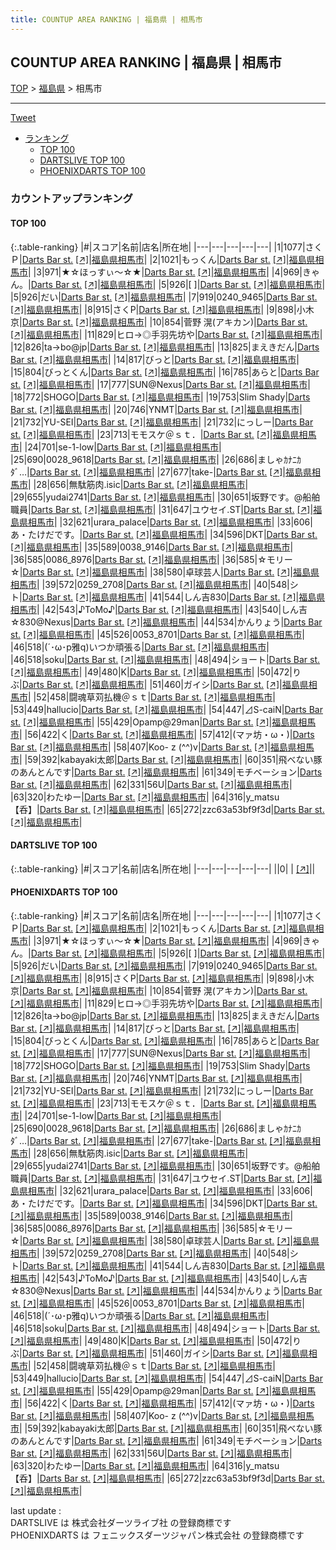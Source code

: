 ```yaml
---
title: COUNTUP AREA RANKING | 福島県 | 相馬市
---
```

## COUNTUP AREA RANKING | 福島県 | 相馬市

[TOP](/darts/rank/) > [福島県](/darts/rank/福島県/) > 相馬市

___

<a href="https://twitter.com/share?ref_src=twsrc%5Etfw" data-text="COUNTUP AREA RANKING | 福島県相馬市" class="twitter-share-button" data-hashtags="DARTSLIVE,PHOENIXDARTS,darts,ダーツ" data-show-count="false">Tweet</a>

* [ランキング](#カウントアップランキング)
    * [TOP 100](#top-100)
    * [DARTSLIVE TOP 100](#dartslive-top-100)
    * [PHOENIXDARTS TOP 100](#phoenixdarts-top-100)

### カウントアップランキング

#### TOP 100



{:.table-ranking}
|#|スコア|名前|店名|所在地|
|---|---|---|---|---|
|1|1077|<span class="rank-name-pd">さくＰ</span>|<a href="/darts/rank/shops/10170.html">Darts Bar st.</a> <a href="https://vs.phoenixdarts.com/jp/shop/shopDetailInfo/s_10170?s_seq=10170">[↗]</a>|<a href="/darts/rank/福島県/相馬市">福島県相馬市</a>|
|2|1021|<span class="rank-name-pd">もっくん</span>|<a href="/darts/rank/shops/10170.html">Darts Bar st.</a> <a href="https://vs.phoenixdarts.com/jp/shop/shopDetailInfo/s_10170?s_seq=10170">[↗]</a>|<a href="/darts/rank/福島県/相馬市">福島県相馬市</a>|
|3|971|<span class="rank-name-pd">★☆ほっすぃ〜☆★</span>|<a href="/darts/rank/shops/10170.html">Darts Bar st.</a> <a href="https://vs.phoenixdarts.com/jp/shop/shopDetailInfo/s_10170?s_seq=10170">[↗]</a>|<a href="/darts/rank/福島県/相馬市">福島県相馬市</a>|
|4|969|<span class="rank-name-pd">きゃん。</span>|<a href="/darts/rank/shops/10170.html">Darts Bar st.</a> <a href="https://vs.phoenixdarts.com/jp/shop/shopDetailInfo/s_10170?s_seq=10170">[↗]</a>|<a href="/darts/rank/福島県/相馬市">福島県相馬市</a>|
|5|926|<span class="rank-name-pd">[   ]</span>|<a href="/darts/rank/shops/10170.html">Darts Bar st.</a> <a href="https://vs.phoenixdarts.com/jp/shop/shopDetailInfo/s_10170?s_seq=10170">[↗]</a>|<a href="/darts/rank/福島県/相馬市">福島県相馬市</a>|
|5|926|<span class="rank-name-pd">だい</span>|<a href="/darts/rank/shops/10170.html">Darts Bar st.</a> <a href="https://vs.phoenixdarts.com/jp/shop/shopDetailInfo/s_10170?s_seq=10170">[↗]</a>|<a href="/darts/rank/福島県/相馬市">福島県相馬市</a>|
|7|919|<span class="rank-name-pd">0240_9465</span>|<a href="/darts/rank/shops/10170.html">Darts Bar st.</a> <a href="https://vs.phoenixdarts.com/jp/shop/shopDetailInfo/s_10170?s_seq=10170">[↗]</a>|<a href="/darts/rank/福島県/相馬市">福島県相馬市</a>|
|8|915|<span class="rank-name-pd">さくP</span>|<a href="/darts/rank/shops/10170.html">Darts Bar st.</a> <a href="https://vs.phoenixdarts.com/jp/shop/shopDetailInfo/s_10170?s_seq=10170">[↗]</a>|<a href="/darts/rank/福島県/相馬市">福島県相馬市</a>|
|9|898|<span class="rank-name-pd">小木京</span>|<a href="/darts/rank/shops/10170.html">Darts Bar st.</a> <a href="https://vs.phoenixdarts.com/jp/shop/shopDetailInfo/s_10170?s_seq=10170">[↗]</a>|<a href="/darts/rank/福島県/相馬市">福島県相馬市</a>|
|10|854|<span class="rank-name-pd">菅野 滉(アキカン)</span>|<a href="/darts/rank/shops/10170.html">Darts Bar st.</a> <a href="https://vs.phoenixdarts.com/jp/shop/shopDetailInfo/s_10170?s_seq=10170">[↗]</a>|<a href="/darts/rank/福島県/相馬市">福島県相馬市</a>|
|11|829|<span class="rank-name-pd">ヒロ→◎手羽先坊や</span>|<a href="/darts/rank/shops/10170.html">Darts Bar st.</a> <a href="https://vs.phoenixdarts.com/jp/shop/shopDetailInfo/s_10170?s_seq=10170">[↗]</a>|<a href="/darts/rank/福島県/相馬市">福島県相馬市</a>|
|12|826|<span class="rank-name-pd">ta→bo@jp</span>|<a href="/darts/rank/shops/10170.html">Darts Bar st.</a> <a href="https://vs.phoenixdarts.com/jp/shop/shopDetailInfo/s_10170?s_seq=10170">[↗]</a>|<a href="/darts/rank/福島県/相馬市">福島県相馬市</a>|
|13|825|<span class="rank-name-pd">まえきだん</span>|<a href="/darts/rank/shops/10170.html">Darts Bar st.</a> <a href="https://vs.phoenixdarts.com/jp/shop/shopDetailInfo/s_10170?s_seq=10170">[↗]</a>|<a href="/darts/rank/福島県/相馬市">福島県相馬市</a>|
|14|817|<span class="rank-name-pd">びっと</span>|<a href="/darts/rank/shops/10170.html">Darts Bar st.</a> <a href="https://vs.phoenixdarts.com/jp/shop/shopDetailInfo/s_10170?s_seq=10170">[↗]</a>|<a href="/darts/rank/福島県/相馬市">福島県相馬市</a>|
|15|804|<span class="rank-name-pd">びっとくん</span>|<a href="/darts/rank/shops/10170.html">Darts Bar st.</a> <a href="https://vs.phoenixdarts.com/jp/shop/shopDetailInfo/s_10170?s_seq=10170">[↗]</a>|<a href="/darts/rank/福島県/相馬市">福島県相馬市</a>|
|16|785|<span class="rank-name-pd">あらと</span>|<a href="/darts/rank/shops/10170.html">Darts Bar st.</a> <a href="https://vs.phoenixdarts.com/jp/shop/shopDetailInfo/s_10170?s_seq=10170">[↗]</a>|<a href="/darts/rank/福島県/相馬市">福島県相馬市</a>|
|17|777|<span class="rank-name-pd">SUN@Nexus</span>|<a href="/darts/rank/shops/10170.html">Darts Bar st.</a> <a href="https://vs.phoenixdarts.com/jp/shop/shopDetailInfo/s_10170?s_seq=10170">[↗]</a>|<a href="/darts/rank/福島県/相馬市">福島県相馬市</a>|
|18|772|<span class="rank-name-pd">SHOGO</span>|<a href="/darts/rank/shops/10170.html">Darts Bar st.</a> <a href="https://vs.phoenixdarts.com/jp/shop/shopDetailInfo/s_10170?s_seq=10170">[↗]</a>|<a href="/darts/rank/福島県/相馬市">福島県相馬市</a>|
|19|753|<span class="rank-name-pd">Slim Shady</span>|<a href="/darts/rank/shops/10170.html">Darts Bar st.</a> <a href="https://vs.phoenixdarts.com/jp/shop/shopDetailInfo/s_10170?s_seq=10170">[↗]</a>|<a href="/darts/rank/福島県/相馬市">福島県相馬市</a>|
|20|746|<span class="rank-name-pd">YNMT</span>|<a href="/darts/rank/shops/10170.html">Darts Bar st.</a> <a href="https://vs.phoenixdarts.com/jp/shop/shopDetailInfo/s_10170?s_seq=10170">[↗]</a>|<a href="/darts/rank/福島県/相馬市">福島県相馬市</a>|
|21|732|<span class="rank-name-pd">YU-SEI</span>|<a href="/darts/rank/shops/10170.html">Darts Bar st.</a> <a href="https://vs.phoenixdarts.com/jp/shop/shopDetailInfo/s_10170?s_seq=10170">[↗]</a>|<a href="/darts/rank/福島県/相馬市">福島県相馬市</a>|
|21|732|<span class="rank-name-pd">にっしー</span>|<a href="/darts/rank/shops/10170.html">Darts Bar st.</a> <a href="https://vs.phoenixdarts.com/jp/shop/shopDetailInfo/s_10170?s_seq=10170">[↗]</a>|<a href="/darts/rank/福島県/相馬市">福島県相馬市</a>|
|23|713|<span class="rank-name-pd">モモスケ＠ｓｔ．</span>|<a href="/darts/rank/shops/10170.html">Darts Bar st.</a> <a href="https://vs.phoenixdarts.com/jp/shop/shopDetailInfo/s_10170?s_seq=10170">[↗]</a>|<a href="/darts/rank/福島県/相馬市">福島県相馬市</a>|
|24|701|<span class="rank-name-pd">se-1-low</span>|<a href="/darts/rank/shops/10170.html">Darts Bar st.</a> <a href="https://vs.phoenixdarts.com/jp/shop/shopDetailInfo/s_10170?s_seq=10170">[↗]</a>|<a href="/darts/rank/福島県/相馬市">福島県相馬市</a>|
|25|690|<span class="rank-name-pd">0028_9618</span>|<a href="/darts/rank/shops/10170.html">Darts Bar st.</a> <a href="https://vs.phoenixdarts.com/jp/shop/shopDetailInfo/s_10170?s_seq=10170">[↗]</a>|<a href="/darts/rank/福島県/相馬市">福島県相馬市</a>|
|26|686|<span class="rank-name-pd">ましゃｶﾅﾆｶﾀﾞ…</span>|<a href="/darts/rank/shops/10170.html">Darts Bar st.</a> <a href="https://vs.phoenixdarts.com/jp/shop/shopDetailInfo/s_10170?s_seq=10170">[↗]</a>|<a href="/darts/rank/福島県/相馬市">福島県相馬市</a>|
|27|677|<span class="rank-name-pd">take-</span>|<a href="/darts/rank/shops/10170.html">Darts Bar st.</a> <a href="https://vs.phoenixdarts.com/jp/shop/shopDetailInfo/s_10170?s_seq=10170">[↗]</a>|<a href="/darts/rank/福島県/相馬市">福島県相馬市</a>|
|28|656|<span class="rank-name-pd">無駄筋肉.isic</span>|<a href="/darts/rank/shops/10170.html">Darts Bar st.</a> <a href="https://vs.phoenixdarts.com/jp/shop/shopDetailInfo/s_10170?s_seq=10170">[↗]</a>|<a href="/darts/rank/福島県/相馬市">福島県相馬市</a>|
|29|655|<span class="rank-name-pd">yudai2741</span>|<a href="/darts/rank/shops/10170.html">Darts Bar st.</a> <a href="https://vs.phoenixdarts.com/jp/shop/shopDetailInfo/s_10170?s_seq=10170">[↗]</a>|<a href="/darts/rank/福島県/相馬市">福島県相馬市</a>|
|30|651|<span class="rank-name-pd">坂野です。@船舶職員</span>|<a href="/darts/rank/shops/10170.html">Darts Bar st.</a> <a href="https://vs.phoenixdarts.com/jp/shop/shopDetailInfo/s_10170?s_seq=10170">[↗]</a>|<a href="/darts/rank/福島県/相馬市">福島県相馬市</a>|
|31|647|<span class="rank-name-pd">ユウセイ.ST</span>|<a href="/darts/rank/shops/10170.html">Darts Bar st.</a> <a href="https://vs.phoenixdarts.com/jp/shop/shopDetailInfo/s_10170?s_seq=10170">[↗]</a>|<a href="/darts/rank/福島県/相馬市">福島県相馬市</a>|
|32|621|<span class="rank-name-pd">urara_palace</span>|<a href="/darts/rank/shops/10170.html">Darts Bar st.</a> <a href="https://vs.phoenixdarts.com/jp/shop/shopDetailInfo/s_10170?s_seq=10170">[↗]</a>|<a href="/darts/rank/福島県/相馬市">福島県相馬市</a>|
|33|606|<span class="rank-name-pd">あ・たけだです。</span>|<a href="/darts/rank/shops/10170.html">Darts Bar st.</a> <a href="https://vs.phoenixdarts.com/jp/shop/shopDetailInfo/s_10170?s_seq=10170">[↗]</a>|<a href="/darts/rank/福島県/相馬市">福島県相馬市</a>|
|34|596|<span class="rank-name-pd">DKT</span>|<a href="/darts/rank/shops/10170.html">Darts Bar st.</a> <a href="https://vs.phoenixdarts.com/jp/shop/shopDetailInfo/s_10170?s_seq=10170">[↗]</a>|<a href="/darts/rank/福島県/相馬市">福島県相馬市</a>|
|35|589|<span class="rank-name-pd">0038_9146</span>|<a href="/darts/rank/shops/10170.html">Darts Bar st.</a> <a href="https://vs.phoenixdarts.com/jp/shop/shopDetailInfo/s_10170?s_seq=10170">[↗]</a>|<a href="/darts/rank/福島県/相馬市">福島県相馬市</a>|
|36|585|<span class="rank-name-pd">0086_8976</span>|<a href="/darts/rank/shops/10170.html">Darts Bar st.</a> <a href="https://vs.phoenixdarts.com/jp/shop/shopDetailInfo/s_10170?s_seq=10170">[↗]</a>|<a href="/darts/rank/福島県/相馬市">福島県相馬市</a>|
|36|585|<span class="rank-name-pd">☆モリー☆</span>|<a href="/darts/rank/shops/10170.html">Darts Bar st.</a> <a href="https://vs.phoenixdarts.com/jp/shop/shopDetailInfo/s_10170?s_seq=10170">[↗]</a>|<a href="/darts/rank/福島県/相馬市">福島県相馬市</a>|
|38|580|<span class="rank-name-pd">卓球芸人</span>|<a href="/darts/rank/shops/10170.html">Darts Bar st.</a> <a href="https://vs.phoenixdarts.com/jp/shop/shopDetailInfo/s_10170?s_seq=10170">[↗]</a>|<a href="/darts/rank/福島県/相馬市">福島県相馬市</a>|
|39|572|<span class="rank-name-pd">0259_2708</span>|<a href="/darts/rank/shops/10170.html">Darts Bar st.</a> <a href="https://vs.phoenixdarts.com/jp/shop/shopDetailInfo/s_10170?s_seq=10170">[↗]</a>|<a href="/darts/rank/福島県/相馬市">福島県相馬市</a>|
|40|548|<span class="rank-name-pd">シト</span>|<a href="/darts/rank/shops/10170.html">Darts Bar st.</a> <a href="https://vs.phoenixdarts.com/jp/shop/shopDetailInfo/s_10170?s_seq=10170">[↗]</a>|<a href="/darts/rank/福島県/相馬市">福島県相馬市</a>|
|41|544|<span class="rank-name-pd">しん吉830</span>|<a href="/darts/rank/shops/10170.html">Darts Bar st.</a> <a href="https://vs.phoenixdarts.com/jp/shop/shopDetailInfo/s_10170?s_seq=10170">[↗]</a>|<a href="/darts/rank/福島県/相馬市">福島県相馬市</a>|
|42|543|<span class="rank-name-pd">♪ToMo♪</span>|<a href="/darts/rank/shops/10170.html">Darts Bar st.</a> <a href="https://vs.phoenixdarts.com/jp/shop/shopDetailInfo/s_10170?s_seq=10170">[↗]</a>|<a href="/darts/rank/福島県/相馬市">福島県相馬市</a>|
|43|540|<span class="rank-name-pd">しん吉☆830@Nexus</span>|<a href="/darts/rank/shops/10170.html">Darts Bar st.</a> <a href="https://vs.phoenixdarts.com/jp/shop/shopDetailInfo/s_10170?s_seq=10170">[↗]</a>|<a href="/darts/rank/福島県/相馬市">福島県相馬市</a>|
|44|534|<span class="rank-name-pd">かんりょう</span>|<a href="/darts/rank/shops/10170.html">Darts Bar st.</a> <a href="https://vs.phoenixdarts.com/jp/shop/shopDetailInfo/s_10170?s_seq=10170">[↗]</a>|<a href="/darts/rank/福島県/相馬市">福島県相馬市</a>|
|45|526|<span class="rank-name-pd">0053_8701</span>|<a href="/darts/rank/shops/10170.html">Darts Bar st.</a> <a href="https://vs.phoenixdarts.com/jp/shop/shopDetailInfo/s_10170?s_seq=10170">[↗]</a>|<a href="/darts/rank/福島県/相馬市">福島県相馬市</a>|
|46|518|<span class="rank-name-pd">(´･ω･p雅q)いつか頑張る</span>|<a href="/darts/rank/shops/10170.html">Darts Bar st.</a> <a href="https://vs.phoenixdarts.com/jp/shop/shopDetailInfo/s_10170?s_seq=10170">[↗]</a>|<a href="/darts/rank/福島県/相馬市">福島県相馬市</a>|
|46|518|<span class="rank-name-pd">soku</span>|<a href="/darts/rank/shops/10170.html">Darts Bar st.</a> <a href="https://vs.phoenixdarts.com/jp/shop/shopDetailInfo/s_10170?s_seq=10170">[↗]</a>|<a href="/darts/rank/福島県/相馬市">福島県相馬市</a>|
|48|494|<span class="rank-name-pd">ショート</span>|<a href="/darts/rank/shops/10170.html">Darts Bar st.</a> <a href="https://vs.phoenixdarts.com/jp/shop/shopDetailInfo/s_10170?s_seq=10170">[↗]</a>|<a href="/darts/rank/福島県/相馬市">福島県相馬市</a>|
|49|480|<span class="rank-name-pd">K</span>|<a href="/darts/rank/shops/10170.html">Darts Bar st.</a> <a href="https://vs.phoenixdarts.com/jp/shop/shopDetailInfo/s_10170?s_seq=10170">[↗]</a>|<a href="/darts/rank/福島県/相馬市">福島県相馬市</a>|
|50|472|<span class="rank-name-pd">りぶ</span>|<a href="/darts/rank/shops/10170.html">Darts Bar st.</a> <a href="https://vs.phoenixdarts.com/jp/shop/shopDetailInfo/s_10170?s_seq=10170">[↗]</a>|<a href="/darts/rank/福島県/相馬市">福島県相馬市</a>|
|51|460|<span class="rank-name-pd">ガイシ</span>|<a href="/darts/rank/shops/10170.html">Darts Bar st.</a> <a href="https://vs.phoenixdarts.com/jp/shop/shopDetailInfo/s_10170?s_seq=10170">[↗]</a>|<a href="/darts/rank/福島県/相馬市">福島県相馬市</a>|
|52|458|<span class="rank-name-pd">闘魂草苅払機＠ｓｔ</span>|<a href="/darts/rank/shops/10170.html">Darts Bar st.</a> <a href="https://vs.phoenixdarts.com/jp/shop/shopDetailInfo/s_10170?s_seq=10170">[↗]</a>|<a href="/darts/rank/福島県/相馬市">福島県相馬市</a>|
|53|449|<span class="rank-name-pd">hallucio</span>|<a href="/darts/rank/shops/10170.html">Darts Bar st.</a> <a href="https://vs.phoenixdarts.com/jp/shop/shopDetailInfo/s_10170?s_seq=10170">[↗]</a>|<a href="/darts/rank/福島県/相馬市">福島県相馬市</a>|
|54|447|<span class="rank-name-pd">⊿S-caiN</span>|<a href="/darts/rank/shops/10170.html">Darts Bar st.</a> <a href="https://vs.phoenixdarts.com/jp/shop/shopDetailInfo/s_10170?s_seq=10170">[↗]</a>|<a href="/darts/rank/福島県/相馬市">福島県相馬市</a>|
|55|429|<span class="rank-name-pd">Opamp@29man</span>|<a href="/darts/rank/shops/10170.html">Darts Bar st.</a> <a href="https://vs.phoenixdarts.com/jp/shop/shopDetailInfo/s_10170?s_seq=10170">[↗]</a>|<a href="/darts/rank/福島県/相馬市">福島県相馬市</a>|
|56|422|<span class="rank-name-pd">く</span>|<a href="/darts/rank/shops/10170.html">Darts Bar st.</a> <a href="https://vs.phoenixdarts.com/jp/shop/shopDetailInfo/s_10170?s_seq=10170">[↗]</a>|<a href="/darts/rank/福島県/相馬市">福島県相馬市</a>|
|57|412|<span class="rank-name-pd">(マァ坊・ω・)</span>|<a href="/darts/rank/shops/10170.html">Darts Bar st.</a> <a href="https://vs.phoenixdarts.com/jp/shop/shopDetailInfo/s_10170?s_seq=10170">[↗]</a>|<a href="/darts/rank/福島県/相馬市">福島県相馬市</a>|
|58|407|<span class="rank-name-pd">Koo- z (^^)v</span>|<a href="/darts/rank/shops/10170.html">Darts Bar st.</a> <a href="https://vs.phoenixdarts.com/jp/shop/shopDetailInfo/s_10170?s_seq=10170">[↗]</a>|<a href="/darts/rank/福島県/相馬市">福島県相馬市</a>|
|59|392|<span class="rank-name-pd">kabayaki太郎</span>|<a href="/darts/rank/shops/10170.html">Darts Bar st.</a> <a href="https://vs.phoenixdarts.com/jp/shop/shopDetailInfo/s_10170?s_seq=10170">[↗]</a>|<a href="/darts/rank/福島県/相馬市">福島県相馬市</a>|
|60|351|<span class="rank-name-pd">飛べない豚のあんとんです</span>|<a href="/darts/rank/shops/10170.html">Darts Bar st.</a> <a href="https://vs.phoenixdarts.com/jp/shop/shopDetailInfo/s_10170?s_seq=10170">[↗]</a>|<a href="/darts/rank/福島県/相馬市">福島県相馬市</a>|
|61|349|<span class="rank-name-pd">モチベーション</span>|<a href="/darts/rank/shops/10170.html">Darts Bar st.</a> <a href="https://vs.phoenixdarts.com/jp/shop/shopDetailInfo/s_10170?s_seq=10170">[↗]</a>|<a href="/darts/rank/福島県/相馬市">福島県相馬市</a>|
|62|331|<span class="rank-name-pd">56U</span>|<a href="/darts/rank/shops/10170.html">Darts Bar st.</a> <a href="https://vs.phoenixdarts.com/jp/shop/shopDetailInfo/s_10170?s_seq=10170">[↗]</a>|<a href="/darts/rank/福島県/相馬市">福島県相馬市</a>|
|63|320|<span class="rank-name-pd">わたゆー</span>|<a href="/darts/rank/shops/10170.html">Darts Bar st.</a> <a href="https://vs.phoenixdarts.com/jp/shop/shopDetailInfo/s_10170?s_seq=10170">[↗]</a>|<a href="/darts/rank/福島県/相馬市">福島県相馬市</a>|
|64|316|<span class="rank-name-pd">y_matsu【呑】</span>|<a href="/darts/rank/shops/10170.html">Darts Bar st.</a> <a href="https://vs.phoenixdarts.com/jp/shop/shopDetailInfo/s_10170?s_seq=10170">[↗]</a>|<a href="/darts/rank/福島県/相馬市">福島県相馬市</a>|
|65|272|<span class="rank-name-pd">zzc63a53bf9f3d</span>|<a href="/darts/rank/shops/10170.html">Darts Bar st.</a> <a href="https://vs.phoenixdarts.com/jp/shop/shopDetailInfo/s_10170?s_seq=10170">[↗]</a>|<a href="/darts/rank/福島県/相馬市">福島県相馬市</a>|


#### DARTSLIVE TOP 100



{:.table-ranking}
|#|スコア|名前|店名|所在地|
|---|---|---|---|---|
||0|<span class="rank-name-dl"> </span>|<a href="/darts/rank/shops/.html"></a> <a href="">[↗]</a>|<a href="/darts/rank//"></a>|


#### PHOENIXDARTS TOP 100



{:.table-ranking}
|#|スコア|名前|店名|所在地|
|---|---|---|---|---|
|1|1077|<span class="rank-name-pd">さくＰ</span>|<a href="/darts/rank/shops/10170.html">Darts Bar st.</a> <a href="https://vs.phoenixdarts.com/jp/shop/shopDetailInfo/s_10170?s_seq=10170">[↗]</a>|<a href="/darts/rank/福島県/相馬市">福島県相馬市</a>|
|2|1021|<span class="rank-name-pd">もっくん</span>|<a href="/darts/rank/shops/10170.html">Darts Bar st.</a> <a href="https://vs.phoenixdarts.com/jp/shop/shopDetailInfo/s_10170?s_seq=10170">[↗]</a>|<a href="/darts/rank/福島県/相馬市">福島県相馬市</a>|
|3|971|<span class="rank-name-pd">★☆ほっすぃ〜☆★</span>|<a href="/darts/rank/shops/10170.html">Darts Bar st.</a> <a href="https://vs.phoenixdarts.com/jp/shop/shopDetailInfo/s_10170?s_seq=10170">[↗]</a>|<a href="/darts/rank/福島県/相馬市">福島県相馬市</a>|
|4|969|<span class="rank-name-pd">きゃん。</span>|<a href="/darts/rank/shops/10170.html">Darts Bar st.</a> <a href="https://vs.phoenixdarts.com/jp/shop/shopDetailInfo/s_10170?s_seq=10170">[↗]</a>|<a href="/darts/rank/福島県/相馬市">福島県相馬市</a>|
|5|926|<span class="rank-name-pd">[   ]</span>|<a href="/darts/rank/shops/10170.html">Darts Bar st.</a> <a href="https://vs.phoenixdarts.com/jp/shop/shopDetailInfo/s_10170?s_seq=10170">[↗]</a>|<a href="/darts/rank/福島県/相馬市">福島県相馬市</a>|
|5|926|<span class="rank-name-pd">だい</span>|<a href="/darts/rank/shops/10170.html">Darts Bar st.</a> <a href="https://vs.phoenixdarts.com/jp/shop/shopDetailInfo/s_10170?s_seq=10170">[↗]</a>|<a href="/darts/rank/福島県/相馬市">福島県相馬市</a>|
|7|919|<span class="rank-name-pd">0240_9465</span>|<a href="/darts/rank/shops/10170.html">Darts Bar st.</a> <a href="https://vs.phoenixdarts.com/jp/shop/shopDetailInfo/s_10170?s_seq=10170">[↗]</a>|<a href="/darts/rank/福島県/相馬市">福島県相馬市</a>|
|8|915|<span class="rank-name-pd">さくP</span>|<a href="/darts/rank/shops/10170.html">Darts Bar st.</a> <a href="https://vs.phoenixdarts.com/jp/shop/shopDetailInfo/s_10170?s_seq=10170">[↗]</a>|<a href="/darts/rank/福島県/相馬市">福島県相馬市</a>|
|9|898|<span class="rank-name-pd">小木京</span>|<a href="/darts/rank/shops/10170.html">Darts Bar st.</a> <a href="https://vs.phoenixdarts.com/jp/shop/shopDetailInfo/s_10170?s_seq=10170">[↗]</a>|<a href="/darts/rank/福島県/相馬市">福島県相馬市</a>|
|10|854|<span class="rank-name-pd">菅野 滉(アキカン)</span>|<a href="/darts/rank/shops/10170.html">Darts Bar st.</a> <a href="https://vs.phoenixdarts.com/jp/shop/shopDetailInfo/s_10170?s_seq=10170">[↗]</a>|<a href="/darts/rank/福島県/相馬市">福島県相馬市</a>|
|11|829|<span class="rank-name-pd">ヒロ→◎手羽先坊や</span>|<a href="/darts/rank/shops/10170.html">Darts Bar st.</a> <a href="https://vs.phoenixdarts.com/jp/shop/shopDetailInfo/s_10170?s_seq=10170">[↗]</a>|<a href="/darts/rank/福島県/相馬市">福島県相馬市</a>|
|12|826|<span class="rank-name-pd">ta→bo@jp</span>|<a href="/darts/rank/shops/10170.html">Darts Bar st.</a> <a href="https://vs.phoenixdarts.com/jp/shop/shopDetailInfo/s_10170?s_seq=10170">[↗]</a>|<a href="/darts/rank/福島県/相馬市">福島県相馬市</a>|
|13|825|<span class="rank-name-pd">まえきだん</span>|<a href="/darts/rank/shops/10170.html">Darts Bar st.</a> <a href="https://vs.phoenixdarts.com/jp/shop/shopDetailInfo/s_10170?s_seq=10170">[↗]</a>|<a href="/darts/rank/福島県/相馬市">福島県相馬市</a>|
|14|817|<span class="rank-name-pd">びっと</span>|<a href="/darts/rank/shops/10170.html">Darts Bar st.</a> <a href="https://vs.phoenixdarts.com/jp/shop/shopDetailInfo/s_10170?s_seq=10170">[↗]</a>|<a href="/darts/rank/福島県/相馬市">福島県相馬市</a>|
|15|804|<span class="rank-name-pd">びっとくん</span>|<a href="/darts/rank/shops/10170.html">Darts Bar st.</a> <a href="https://vs.phoenixdarts.com/jp/shop/shopDetailInfo/s_10170?s_seq=10170">[↗]</a>|<a href="/darts/rank/福島県/相馬市">福島県相馬市</a>|
|16|785|<span class="rank-name-pd">あらと</span>|<a href="/darts/rank/shops/10170.html">Darts Bar st.</a> <a href="https://vs.phoenixdarts.com/jp/shop/shopDetailInfo/s_10170?s_seq=10170">[↗]</a>|<a href="/darts/rank/福島県/相馬市">福島県相馬市</a>|
|17|777|<span class="rank-name-pd">SUN@Nexus</span>|<a href="/darts/rank/shops/10170.html">Darts Bar st.</a> <a href="https://vs.phoenixdarts.com/jp/shop/shopDetailInfo/s_10170?s_seq=10170">[↗]</a>|<a href="/darts/rank/福島県/相馬市">福島県相馬市</a>|
|18|772|<span class="rank-name-pd">SHOGO</span>|<a href="/darts/rank/shops/10170.html">Darts Bar st.</a> <a href="https://vs.phoenixdarts.com/jp/shop/shopDetailInfo/s_10170?s_seq=10170">[↗]</a>|<a href="/darts/rank/福島県/相馬市">福島県相馬市</a>|
|19|753|<span class="rank-name-pd">Slim Shady</span>|<a href="/darts/rank/shops/10170.html">Darts Bar st.</a> <a href="https://vs.phoenixdarts.com/jp/shop/shopDetailInfo/s_10170?s_seq=10170">[↗]</a>|<a href="/darts/rank/福島県/相馬市">福島県相馬市</a>|
|20|746|<span class="rank-name-pd">YNMT</span>|<a href="/darts/rank/shops/10170.html">Darts Bar st.</a> <a href="https://vs.phoenixdarts.com/jp/shop/shopDetailInfo/s_10170?s_seq=10170">[↗]</a>|<a href="/darts/rank/福島県/相馬市">福島県相馬市</a>|
|21|732|<span class="rank-name-pd">YU-SEI</span>|<a href="/darts/rank/shops/10170.html">Darts Bar st.</a> <a href="https://vs.phoenixdarts.com/jp/shop/shopDetailInfo/s_10170?s_seq=10170">[↗]</a>|<a href="/darts/rank/福島県/相馬市">福島県相馬市</a>|
|21|732|<span class="rank-name-pd">にっしー</span>|<a href="/darts/rank/shops/10170.html">Darts Bar st.</a> <a href="https://vs.phoenixdarts.com/jp/shop/shopDetailInfo/s_10170?s_seq=10170">[↗]</a>|<a href="/darts/rank/福島県/相馬市">福島県相馬市</a>|
|23|713|<span class="rank-name-pd">モモスケ＠ｓｔ．</span>|<a href="/darts/rank/shops/10170.html">Darts Bar st.</a> <a href="https://vs.phoenixdarts.com/jp/shop/shopDetailInfo/s_10170?s_seq=10170">[↗]</a>|<a href="/darts/rank/福島県/相馬市">福島県相馬市</a>|
|24|701|<span class="rank-name-pd">se-1-low</span>|<a href="/darts/rank/shops/10170.html">Darts Bar st.</a> <a href="https://vs.phoenixdarts.com/jp/shop/shopDetailInfo/s_10170?s_seq=10170">[↗]</a>|<a href="/darts/rank/福島県/相馬市">福島県相馬市</a>|
|25|690|<span class="rank-name-pd">0028_9618</span>|<a href="/darts/rank/shops/10170.html">Darts Bar st.</a> <a href="https://vs.phoenixdarts.com/jp/shop/shopDetailInfo/s_10170?s_seq=10170">[↗]</a>|<a href="/darts/rank/福島県/相馬市">福島県相馬市</a>|
|26|686|<span class="rank-name-pd">ましゃｶﾅﾆｶﾀﾞ…</span>|<a href="/darts/rank/shops/10170.html">Darts Bar st.</a> <a href="https://vs.phoenixdarts.com/jp/shop/shopDetailInfo/s_10170?s_seq=10170">[↗]</a>|<a href="/darts/rank/福島県/相馬市">福島県相馬市</a>|
|27|677|<span class="rank-name-pd">take-</span>|<a href="/darts/rank/shops/10170.html">Darts Bar st.</a> <a href="https://vs.phoenixdarts.com/jp/shop/shopDetailInfo/s_10170?s_seq=10170">[↗]</a>|<a href="/darts/rank/福島県/相馬市">福島県相馬市</a>|
|28|656|<span class="rank-name-pd">無駄筋肉.isic</span>|<a href="/darts/rank/shops/10170.html">Darts Bar st.</a> <a href="https://vs.phoenixdarts.com/jp/shop/shopDetailInfo/s_10170?s_seq=10170">[↗]</a>|<a href="/darts/rank/福島県/相馬市">福島県相馬市</a>|
|29|655|<span class="rank-name-pd">yudai2741</span>|<a href="/darts/rank/shops/10170.html">Darts Bar st.</a> <a href="https://vs.phoenixdarts.com/jp/shop/shopDetailInfo/s_10170?s_seq=10170">[↗]</a>|<a href="/darts/rank/福島県/相馬市">福島県相馬市</a>|
|30|651|<span class="rank-name-pd">坂野です。@船舶職員</span>|<a href="/darts/rank/shops/10170.html">Darts Bar st.</a> <a href="https://vs.phoenixdarts.com/jp/shop/shopDetailInfo/s_10170?s_seq=10170">[↗]</a>|<a href="/darts/rank/福島県/相馬市">福島県相馬市</a>|
|31|647|<span class="rank-name-pd">ユウセイ.ST</span>|<a href="/darts/rank/shops/10170.html">Darts Bar st.</a> <a href="https://vs.phoenixdarts.com/jp/shop/shopDetailInfo/s_10170?s_seq=10170">[↗]</a>|<a href="/darts/rank/福島県/相馬市">福島県相馬市</a>|
|32|621|<span class="rank-name-pd">urara_palace</span>|<a href="/darts/rank/shops/10170.html">Darts Bar st.</a> <a href="https://vs.phoenixdarts.com/jp/shop/shopDetailInfo/s_10170?s_seq=10170">[↗]</a>|<a href="/darts/rank/福島県/相馬市">福島県相馬市</a>|
|33|606|<span class="rank-name-pd">あ・たけだです。</span>|<a href="/darts/rank/shops/10170.html">Darts Bar st.</a> <a href="https://vs.phoenixdarts.com/jp/shop/shopDetailInfo/s_10170?s_seq=10170">[↗]</a>|<a href="/darts/rank/福島県/相馬市">福島県相馬市</a>|
|34|596|<span class="rank-name-pd">DKT</span>|<a href="/darts/rank/shops/10170.html">Darts Bar st.</a> <a href="https://vs.phoenixdarts.com/jp/shop/shopDetailInfo/s_10170?s_seq=10170">[↗]</a>|<a href="/darts/rank/福島県/相馬市">福島県相馬市</a>|
|35|589|<span class="rank-name-pd">0038_9146</span>|<a href="/darts/rank/shops/10170.html">Darts Bar st.</a> <a href="https://vs.phoenixdarts.com/jp/shop/shopDetailInfo/s_10170?s_seq=10170">[↗]</a>|<a href="/darts/rank/福島県/相馬市">福島県相馬市</a>|
|36|585|<span class="rank-name-pd">0086_8976</span>|<a href="/darts/rank/shops/10170.html">Darts Bar st.</a> <a href="https://vs.phoenixdarts.com/jp/shop/shopDetailInfo/s_10170?s_seq=10170">[↗]</a>|<a href="/darts/rank/福島県/相馬市">福島県相馬市</a>|
|36|585|<span class="rank-name-pd">☆モリー☆</span>|<a href="/darts/rank/shops/10170.html">Darts Bar st.</a> <a href="https://vs.phoenixdarts.com/jp/shop/shopDetailInfo/s_10170?s_seq=10170">[↗]</a>|<a href="/darts/rank/福島県/相馬市">福島県相馬市</a>|
|38|580|<span class="rank-name-pd">卓球芸人</span>|<a href="/darts/rank/shops/10170.html">Darts Bar st.</a> <a href="https://vs.phoenixdarts.com/jp/shop/shopDetailInfo/s_10170?s_seq=10170">[↗]</a>|<a href="/darts/rank/福島県/相馬市">福島県相馬市</a>|
|39|572|<span class="rank-name-pd">0259_2708</span>|<a href="/darts/rank/shops/10170.html">Darts Bar st.</a> <a href="https://vs.phoenixdarts.com/jp/shop/shopDetailInfo/s_10170?s_seq=10170">[↗]</a>|<a href="/darts/rank/福島県/相馬市">福島県相馬市</a>|
|40|548|<span class="rank-name-pd">シト</span>|<a href="/darts/rank/shops/10170.html">Darts Bar st.</a> <a href="https://vs.phoenixdarts.com/jp/shop/shopDetailInfo/s_10170?s_seq=10170">[↗]</a>|<a href="/darts/rank/福島県/相馬市">福島県相馬市</a>|
|41|544|<span class="rank-name-pd">しん吉830</span>|<a href="/darts/rank/shops/10170.html">Darts Bar st.</a> <a href="https://vs.phoenixdarts.com/jp/shop/shopDetailInfo/s_10170?s_seq=10170">[↗]</a>|<a href="/darts/rank/福島県/相馬市">福島県相馬市</a>|
|42|543|<span class="rank-name-pd">♪ToMo♪</span>|<a href="/darts/rank/shops/10170.html">Darts Bar st.</a> <a href="https://vs.phoenixdarts.com/jp/shop/shopDetailInfo/s_10170?s_seq=10170">[↗]</a>|<a href="/darts/rank/福島県/相馬市">福島県相馬市</a>|
|43|540|<span class="rank-name-pd">しん吉☆830@Nexus</span>|<a href="/darts/rank/shops/10170.html">Darts Bar st.</a> <a href="https://vs.phoenixdarts.com/jp/shop/shopDetailInfo/s_10170?s_seq=10170">[↗]</a>|<a href="/darts/rank/福島県/相馬市">福島県相馬市</a>|
|44|534|<span class="rank-name-pd">かんりょう</span>|<a href="/darts/rank/shops/10170.html">Darts Bar st.</a> <a href="https://vs.phoenixdarts.com/jp/shop/shopDetailInfo/s_10170?s_seq=10170">[↗]</a>|<a href="/darts/rank/福島県/相馬市">福島県相馬市</a>|
|45|526|<span class="rank-name-pd">0053_8701</span>|<a href="/darts/rank/shops/10170.html">Darts Bar st.</a> <a href="https://vs.phoenixdarts.com/jp/shop/shopDetailInfo/s_10170?s_seq=10170">[↗]</a>|<a href="/darts/rank/福島県/相馬市">福島県相馬市</a>|
|46|518|<span class="rank-name-pd">(´･ω･p雅q)いつか頑張る</span>|<a href="/darts/rank/shops/10170.html">Darts Bar st.</a> <a href="https://vs.phoenixdarts.com/jp/shop/shopDetailInfo/s_10170?s_seq=10170">[↗]</a>|<a href="/darts/rank/福島県/相馬市">福島県相馬市</a>|
|46|518|<span class="rank-name-pd">soku</span>|<a href="/darts/rank/shops/10170.html">Darts Bar st.</a> <a href="https://vs.phoenixdarts.com/jp/shop/shopDetailInfo/s_10170?s_seq=10170">[↗]</a>|<a href="/darts/rank/福島県/相馬市">福島県相馬市</a>|
|48|494|<span class="rank-name-pd">ショート</span>|<a href="/darts/rank/shops/10170.html">Darts Bar st.</a> <a href="https://vs.phoenixdarts.com/jp/shop/shopDetailInfo/s_10170?s_seq=10170">[↗]</a>|<a href="/darts/rank/福島県/相馬市">福島県相馬市</a>|
|49|480|<span class="rank-name-pd">K</span>|<a href="/darts/rank/shops/10170.html">Darts Bar st.</a> <a href="https://vs.phoenixdarts.com/jp/shop/shopDetailInfo/s_10170?s_seq=10170">[↗]</a>|<a href="/darts/rank/福島県/相馬市">福島県相馬市</a>|
|50|472|<span class="rank-name-pd">りぶ</span>|<a href="/darts/rank/shops/10170.html">Darts Bar st.</a> <a href="https://vs.phoenixdarts.com/jp/shop/shopDetailInfo/s_10170?s_seq=10170">[↗]</a>|<a href="/darts/rank/福島県/相馬市">福島県相馬市</a>|
|51|460|<span class="rank-name-pd">ガイシ</span>|<a href="/darts/rank/shops/10170.html">Darts Bar st.</a> <a href="https://vs.phoenixdarts.com/jp/shop/shopDetailInfo/s_10170?s_seq=10170">[↗]</a>|<a href="/darts/rank/福島県/相馬市">福島県相馬市</a>|
|52|458|<span class="rank-name-pd">闘魂草苅払機＠ｓｔ</span>|<a href="/darts/rank/shops/10170.html">Darts Bar st.</a> <a href="https://vs.phoenixdarts.com/jp/shop/shopDetailInfo/s_10170?s_seq=10170">[↗]</a>|<a href="/darts/rank/福島県/相馬市">福島県相馬市</a>|
|53|449|<span class="rank-name-pd">hallucio</span>|<a href="/darts/rank/shops/10170.html">Darts Bar st.</a> <a href="https://vs.phoenixdarts.com/jp/shop/shopDetailInfo/s_10170?s_seq=10170">[↗]</a>|<a href="/darts/rank/福島県/相馬市">福島県相馬市</a>|
|54|447|<span class="rank-name-pd">⊿S-caiN</span>|<a href="/darts/rank/shops/10170.html">Darts Bar st.</a> <a href="https://vs.phoenixdarts.com/jp/shop/shopDetailInfo/s_10170?s_seq=10170">[↗]</a>|<a href="/darts/rank/福島県/相馬市">福島県相馬市</a>|
|55|429|<span class="rank-name-pd">Opamp@29man</span>|<a href="/darts/rank/shops/10170.html">Darts Bar st.</a> <a href="https://vs.phoenixdarts.com/jp/shop/shopDetailInfo/s_10170?s_seq=10170">[↗]</a>|<a href="/darts/rank/福島県/相馬市">福島県相馬市</a>|
|56|422|<span class="rank-name-pd">く</span>|<a href="/darts/rank/shops/10170.html">Darts Bar st.</a> <a href="https://vs.phoenixdarts.com/jp/shop/shopDetailInfo/s_10170?s_seq=10170">[↗]</a>|<a href="/darts/rank/福島県/相馬市">福島県相馬市</a>|
|57|412|<span class="rank-name-pd">(マァ坊・ω・)</span>|<a href="/darts/rank/shops/10170.html">Darts Bar st.</a> <a href="https://vs.phoenixdarts.com/jp/shop/shopDetailInfo/s_10170?s_seq=10170">[↗]</a>|<a href="/darts/rank/福島県/相馬市">福島県相馬市</a>|
|58|407|<span class="rank-name-pd">Koo- z (^^)v</span>|<a href="/darts/rank/shops/10170.html">Darts Bar st.</a> <a href="https://vs.phoenixdarts.com/jp/shop/shopDetailInfo/s_10170?s_seq=10170">[↗]</a>|<a href="/darts/rank/福島県/相馬市">福島県相馬市</a>|
|59|392|<span class="rank-name-pd">kabayaki太郎</span>|<a href="/darts/rank/shops/10170.html">Darts Bar st.</a> <a href="https://vs.phoenixdarts.com/jp/shop/shopDetailInfo/s_10170?s_seq=10170">[↗]</a>|<a href="/darts/rank/福島県/相馬市">福島県相馬市</a>|
|60|351|<span class="rank-name-pd">飛べない豚のあんとんです</span>|<a href="/darts/rank/shops/10170.html">Darts Bar st.</a> <a href="https://vs.phoenixdarts.com/jp/shop/shopDetailInfo/s_10170?s_seq=10170">[↗]</a>|<a href="/darts/rank/福島県/相馬市">福島県相馬市</a>|
|61|349|<span class="rank-name-pd">モチベーション</span>|<a href="/darts/rank/shops/10170.html">Darts Bar st.</a> <a href="https://vs.phoenixdarts.com/jp/shop/shopDetailInfo/s_10170?s_seq=10170">[↗]</a>|<a href="/darts/rank/福島県/相馬市">福島県相馬市</a>|
|62|331|<span class="rank-name-pd">56U</span>|<a href="/darts/rank/shops/10170.html">Darts Bar st.</a> <a href="https://vs.phoenixdarts.com/jp/shop/shopDetailInfo/s_10170?s_seq=10170">[↗]</a>|<a href="/darts/rank/福島県/相馬市">福島県相馬市</a>|
|63|320|<span class="rank-name-pd">わたゆー</span>|<a href="/darts/rank/shops/10170.html">Darts Bar st.</a> <a href="https://vs.phoenixdarts.com/jp/shop/shopDetailInfo/s_10170?s_seq=10170">[↗]</a>|<a href="/darts/rank/福島県/相馬市">福島県相馬市</a>|
|64|316|<span class="rank-name-pd">y_matsu【呑】</span>|<a href="/darts/rank/shops/10170.html">Darts Bar st.</a> <a href="https://vs.phoenixdarts.com/jp/shop/shopDetailInfo/s_10170?s_seq=10170">[↗]</a>|<a href="/darts/rank/福島県/相馬市">福島県相馬市</a>|
|65|272|<span class="rank-name-pd">zzc63a53bf9f3d</span>|<a href="/darts/rank/shops/10170.html">Darts Bar st.</a> <a href="https://vs.phoenixdarts.com/jp/shop/shopDetailInfo/s_10170?s_seq=10170">[↗]</a>|<a href="/darts/rank/福島県/相馬市">福島県相馬市</a>|


<div class="footer border-top border-gray-light mt-5 pt-3 text-right text-gray">
    last update : <span style="font-weight: italic" id="foot_last_modified"></span><br />
    DARTSLIVE は 株式会社ダーツライブ社 の登録商標です<br />
    PHOENIXDARTS は フェニックスダーツジャパン株式会社 の登録商標です<br />
</div>

<script src="https://cdnjs.cloudflare.com/ajax/libs/jquery.tablesorter/2.31.3/js/jquery.tablesorter.min.js" integrity="sha512-qzgd5cYSZcosqpzpn7zF2ZId8f/8CHmFKZ8j7mU4OUXTNRd5g+ZHBPsgKEwoqxCtdQvExE5LprwwPAgoicguNg==" crossorigin="anonymous" referrerpolicy="no-referrer"></script>
<link rel="stylesheet" href="https://cdnjs.cloudflare.com/ajax/libs/jquery.tablesorter/2.31.3/css/theme.default.min.css" integrity="sha512-wghhOJkjQX0Lh3NSWvNKeZ0ZpNn+SPVXX1Qyc9OCaogADktxrBiBdKGDoqVUOyhStvMBmJQ8ZdMHiR3wuEq8+w==" crossorigin="anonymous" referrerpolicy="no-referrer" />
<script>
$(function() {
    $(".table-ranking").tablesorter({sortList:[[0, 0]]});
    $("#foot_last_modified").text(formatDate(new Date(document.lastModified), 'yyyy-MM-dd HH:mm:ss'));
});
</script>

<script async src="https://platform.twitter.com/widgets.js" charset="utf-8"></script>